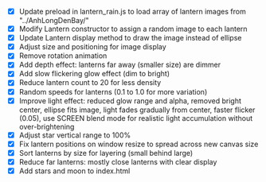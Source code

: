 - [x] Update preload in lantern_rain.js to load array of lantern images from "../AnhLongDenBay/"
- [x] Modify Lantern constructor to assign a random image to each lantern
- [x] Update Lantern display method to draw the image instead of ellipse
- [x] Adjust size and positioning for image display
- [x] Remove rotation animation
- [x] Add depth effect: lanterns far away (smaller size) are dimmer
- [x] Add slow flickering glow effect (dim to bright)
- [x] Reduce lantern count to 20 for less density
- [x] Random speeds for lanterns (0.1 to 1.0 for more variation)
- [x] Improve light effect: reduced glow range and alpha, removed bright center, ellipse fits image, light fades gradually from center, faster flicker (0.05), use SCREEN blend mode for realistic light accumulation without over-brightening
- [x] Adjust star vertical range to 100%
- [x] Fix lantern positions on window resize to spread across new canvas size
- [x] Sort lanterns by size for layering (small behind large)
- [x] Reduce far lanterns: mostly close lanterns with clear display
- [x] Add stars and moon to index.html
